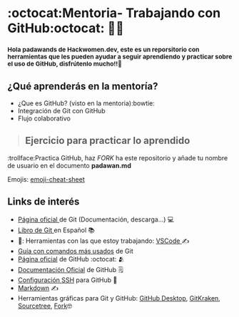 # :octocat:Mentoria- Trabajando con GitHub:octocat: :woman_technologist:

### <sub> Hola padawands de Hackwomen.dev, este es un reporsitorio con herramientas que les pueden ayudar a seguir aprendiendo y practicar sobre el uso de GitHub, disfrútenlo mucho:bangbang::smiling_face_with_three_hearts:</sub>

## ¿Qué aprenderás en la mentoría?
- ¿Que es GitHub? (visto en la mentoria):bowtie:
- Integración de Git con GitHub
- Flujo colaborativo

> ## Ejercicio para practicar lo aprendido
:trollface:Practica GitHub, haz *FORK* ha este repositorio y añade tu nombre de usuario en el documento **padawan.md**

Emojis: [emoji-cheat-sheet](https://github.com/ikatyang/emoji-cheat-sheet#computer)

## Links de interés
* [Página oficial ](https://git-scm.com/)de Git (Documentación, descarga...) 💻
* [Libro de Git ](https://git-scm.com/book/es/v2)en Español 📚
* 🧰: Herramientas con las que estoy trabajando: [VSCode ](https://code.visualstudio.com/) ✍️
* [Guía con comandos más usados](https://training.github.com/downloads/es_ES/github-git-cheat-sheet/) de Git
* [Página oficial](https://github.com/) de GitHub :octocat: 🫂
* [Documentación Oficial](https://docs.github.com/es) de GitHub 🗒️
* [Configuración SSH](https://docs.github.com/es/authentication/connecting-to-github-with-ssh/about-ssh) para GitHub :closed_lock_with_key:
* [Markdown](https://docs.github.com/es/get-started/writing-on-github/getting-started-with-writing-and-formatting-on-github/basic-writing-and-formatting-syntax#links) ✍️
* Herramientas gráficas para Git y GitHub: [GitHub Desktop](https://desktop.github.com/), [GitKraken](https://gitkraken.com/), [Sourcetree](https://sourcetreeapp.com/), [Fork](https://git-fork.com/):nerd_face:

